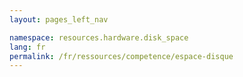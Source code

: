 ```yaml
---
layout: pages_left_nav

namespace: resources.hardware.disk_space
lang: fr
permalink: /fr/ressources/competence/espace-disque
---
```


<!-- Content starts -->

<!-- Content ends -->